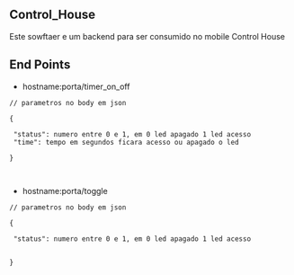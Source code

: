 ## Control_House
Este sowftaer e um backend para ser consumido no mobile Control House

## End Points

- hostname:porta/timer_on_off


```text
// parametros no body em json

{ 

 "status": numero entre 0 e 1, em 0 led apagado 1 led acesso
 "time": tempo em segundos ficara acesso ou apagado o led

}


```

##
- hostname:porta/toggle

```text
// parametros no body em json

{ 

 "status": numero entre 0 e 1, em 0 led apagado 1 led acesso
 

}


```
